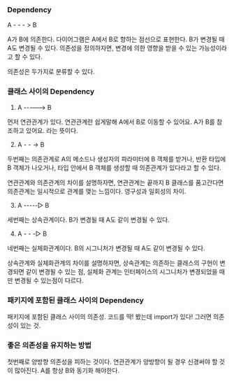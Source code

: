 ### Dependency

A - - - > B
   
A가 B에 의존한다. 다이어그램은 A에서 B로 향하는 점선으로 표현한다. B가 변경될 때 A도 변경될 수 있다. 의존성을 정의하자면, 변경에 의한 영향을 받을 수 있는 가능성이라고 할 수 있다.

의존성은 두가지로 분류할 수 있다.

### 클래스 사이의 Dependency

1. A -----> B

먼저 연관관계가 있다. 연관관계란 쉽게말해 A에서 B로 이동할 수 있어요. A가 B를 참조하고 있어요. 라는 뜻이다.

2. A - - -> B

두번째는 의존관계로 A의 메소드나 생성자의 파라미터에 B 객체를 받거나, 반환 타입에 B 객체가 나오거나, 타입 안에서 B 객체를 생성할 때 의존관계가 있다라고 할 수 있다.

연관관계와 의존관계의 차이를 설명하자면, 연관관계는 끝까지 B 클래스를 품고간다면 의존관계는 일시적으로 관계를 맺는 느낌이다. 영구성과 일회성의 차이.

3. A -----▷ B

세번째는 상속관계이다. B가 변경될 때 A도 같이 변경될 수 있다.

4. A - - -▷ B

네번째는 실체화관계이다. B의 시그니처가 변경될 때 A도 같이 변경될 수 있다.

상속관계와 실체화관계의 차이를 설명하자면, 상속관계는 의존하는 클래스의 구현이 변경되면 같이 변경될 수 있는 점, 실체화 관계는 인터페이스의 시그니처가 변경되었을 때만 변경될 수 있는점이 다르다.

### 패키지에 포함된 클래스 사이의 Dependency

패키지에 포함된 클래스 사이의 의존성. 코드를 딱! 봤는데 import가 있다! 그러면 의존성이 있는 것. 

### 좋은 의존성을 유지하는 방법

첫번째로 양방향 의존성을 피하는 것이다. 연관관계가 양방향이 될 경우 신경써야 할 것이 많아진다. A를 항상 B와 동기화 해야한다.

